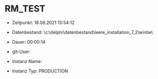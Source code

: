 # RM_TEST

- Zeitpunkt: 18.06.2021 13:54:12

- Datenbestand: \c:\delphi\datenbestand\leere_installation_7_2\winbe\
- Dauer: 00:00:14
- git-User: 
- Instanz Name: 
- Instanz Typ: PRODUCTION
